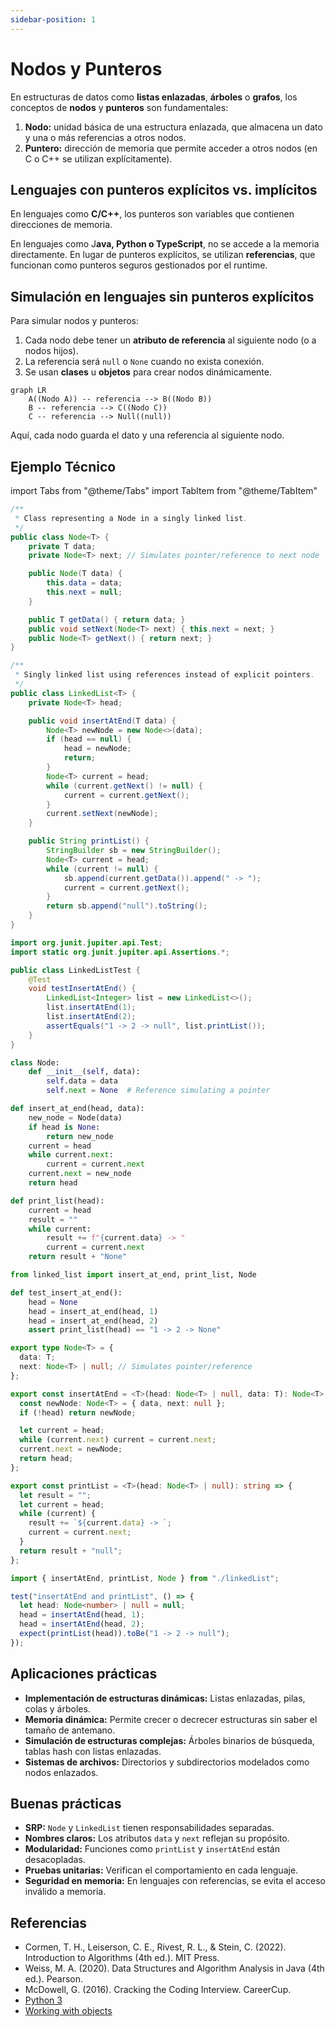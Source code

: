 ```yaml
---
sidebar-position: 1
---
```


# Nodos y Punteros

En estructuras de datos como **listas enlazadas**, **árboles** o **grafos**, los conceptos de **nodos** y **punteros** son fundamentales:

1. **Nodo:** unidad básica de una estructura enlazada, que almacena un dato y una o más referencias a otros nodos.
2. **Puntero:** dirección de memoria que permite acceder a otros nodos (en C o C++ se utilizan explícitamente).

## Lenguajes con punteros explícitos vs. implícitos

En lenguajes como **C/C++**, los punteros son variables que contienen direcciones de memoria.

En lenguajes como J**ava, Python o TypeScript**, no se accede a la memoria directamente. En lugar de punteros explícitos, se utilizan **referencias**, que funcionan como punteros seguros gestionados por el runtime.

## Simulación en lenguajes sin punteros explícitos

Para simular nodos y punteros:

1. Cada nodo debe tener un **atributo de referencia** al siguiente nodo (o a nodos hijos).
2. La referencia será `null` o `None` cuando no exista conexión.
3. Se usan **clases** u **objetos** para crear nodos dinámicamente.

```mermaid
graph LR
    A((Nodo A)) -- referencia --> B((Nodo B))
    B -- referencia --> C((Nodo C))
    C -- referencia --> Null((null))
```

Aquí, cada nodo guarda el dato y una referencia al siguiente nodo.

## Ejemplo Técnico

import Tabs from "@theme/Tabs"
import TabItem from "@theme/TabItem"

<Tabs>
<TabItem value="java" label="Paradigma: Orientado a Objetos">

<Tabs>
<TabItem value="code" label="Código Java Ejemplo">

```java showLineNumbers
/**
 * Class representing a Node in a singly linked list.
 */
public class Node<T> {
    private T data;
    private Node<T> next; // Simulates pointer/reference to next node

    public Node(T data) {
        this.data = data;
        this.next = null;
    }

    public T getData() { return data; }
    public void setNext(Node<T> next) { this.next = next; }
    public Node<T> getNext() { return next; }
}

/**
 * Singly linked list using references instead of explicit pointers.
 */
public class LinkedList<T> {
    private Node<T> head;

    public void insertAtEnd(T data) {
        Node<T> newNode = new Node<>(data);
        if (head == null) {
            head = newNode;
            return;
        }
        Node<T> current = head;
        while (current.getNext() != null) {
            current = current.getNext();
        }
        current.setNext(newNode);
    }

    public String printList() {
        StringBuilder sb = new StringBuilder();
        Node<T> current = head;
        while (current != null) {
            sb.append(current.getData()).append(" -> ");
            current = current.getNext();
        }
        return sb.append("null").toString();
    }
}
```

</TabItem>
<TabItem value="test" label="Test Unitario">

```java showLineNumbers
import org.junit.jupiter.api.Test;
import static org.junit.jupiter.api.Assertions.*;

public class LinkedListTest {
    @Test
    void testInsertAtEnd() {
        LinkedList<Integer> list = new LinkedList<>();
        list.insertAtEnd(1);
        list.insertAtEnd(2);
        assertEquals("1 -> 2 -> null", list.printList());
    }
}
```

</TabItem>
</Tabs>

</TabItem>
<TabItem value="python" label="Paradigma: Procedural">

<Tabs>
<TabItem value="code" label="Código Python Ejemplo">

```py showLineNumbers
class Node:
    def __init__(self, data):
        self.data = data
        self.next = None  # Reference simulating a pointer

def insert_at_end(head, data):
    new_node = Node(data)
    if head is None:
        return new_node
    current = head
    while current.next:
        current = current.next
    current.next = new_node
    return head

def print_list(head):
    current = head
    result = ""
    while current:
        result += f"{current.data} -> "
        current = current.next
    return result + "None"
```

</TabItem>
<TabItem value="test" label="Test Unitario">

```py showLineNumbers
from linked_list import insert_at_end, print_list, Node

def test_insert_at_end():
    head = None
    head = insert_at_end(head, 1)
    head = insert_at_end(head, 2)
    assert print_list(head) == "1 -> 2 -> None"
```

</TabItem>
</Tabs>

</TabItem>
<TabItem value="ts" label="Paradigma: Funcional">

<Tabs>
<TabItem value="code" label="Código TS Ejemplo">

```ts showLineNumbers
export type Node<T> = {
  data: T;
  next: Node<T> | null; // Simulates pointer/reference
};

export const insertAtEnd = <T>(head: Node<T> | null, data: T): Node<T> => {
  const newNode: Node<T> = { data, next: null };
  if (!head) return newNode;

  let current = head;
  while (current.next) current = current.next;
  current.next = newNode;
  return head;
};

export const printList = <T>(head: Node<T> | null): string => {
  let result = "";
  let current = head;
  while (current) {
    result += `${current.data} -> `;
    current = current.next;
  }
  return result + "null";
};
```

</TabItem>
<TabItem value="test" label="Test Unitario">

```ts showLineNumbers
import { insertAtEnd, printList, Node } from "./linkedList";

test("insertAtEnd and printList", () => {
  let head: Node<number> | null = null;
  head = insertAtEnd(head, 1);
  head = insertAtEnd(head, 2);
  expect(printList(head)).toBe("1 -> 2 -> null");
});
```

</TabItem>
</Tabs>

</TabItem>
</Tabs>

## Aplicaciones prácticas

- **Implementación de estructuras dinámicas:** Listas enlazadas, pilas, colas y árboles.
- **Memoria dinámica:** Permite crecer o decrecer estructuras sin saber el tamaño de antemano.
- **Simulación de estructuras complejas:** Árboles binarios de búsqueda, tablas hash con listas enlazadas.
- **Sistemas de archivos:** Directorios y subdirectorios modelados como nodos enlazados.

## Buenas prácticas

- **SRP:** `Node` y `LinkedList` tienen responsabilidades separadas.
- **Nombres claros:** Los atributos `data` y `next` reflejan su propósito.
- **Modularidad:** Funciones como `printList` y `insertAtEnd` están desacopladas.
- **Pruebas unitarias:** Verifican el comportamiento en cada lenguaje.
- **Seguridad en memoria:** En lenguajes con referencias, se evita el acceso inválido a memoria.

## Referencias

- Cormen, T. H., Leiserson, C. E., Rivest, R. L., & Stein, C. (2022). Introduction to Algorithms (4th ed.). MIT Press.
- Weiss, M. A. (2020). Data Structures and Algorithm Analysis in Java (4th ed.). Pearson.
- McDowell, G. (2016). Cracking the Coding Interview. CareerCup.
- [Python 3](https://docs.python.org/3/tutorial/classes.html)
- [Working with objects](https://developer.mozilla.org/en-US/docs/Web/JavaScript/Guide/Working_with_Objects)
